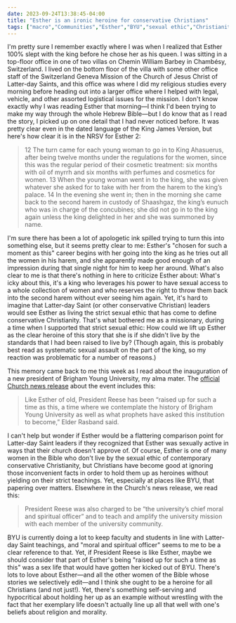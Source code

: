 ```yaml
---
date: 2023-09-24T13:38:45-04:00
title: "Esther is an ironic heroine for conservative Christians"
tags: ["macro","Communities","Esther","BYU","sexual ethic","Christianity","Mormonism"]
---
```

I'm pretty sure I remember exactly where I was when I realized that Esther 100% slept with the king before he chose her as his queen. I was sitting in a top-floor office in one of two villas on Chemin William Barbey in Chambésy, Switzerland. I lived on the bottom floor of the villa with some other office staff of the Switzerland Geneva Mission of the Church of Jesus Christ of Latter-day Saints, and this office was where I did my religious studies every morning before heading out into a larger office where I helped with legal, vehicle, and other assorted logistical issues for the mission. I don't know exactly why I was reading Esther that morning—I think I'd been trying to make my way through the whole Hebrew Bible—but I do know that as I read the story, I picked up on one detail that I had never noticed before. It was pretty clear even in the dated language of the King James Version, but here's how clear it is in the NRSV for Esther 2:

> 12 The turn came for each young woman to go in to King Ahasuerus, after being twelve months under the regulations for the women, since this was the regular period of their cosmetic treatment: six months with oil of myrrh and six months with perfumes and cosmetics for women. 13 When the young woman went in to the king, she was given whatever she asked for to take with her from the harem to the king’s palace. 14 In the evening she went in; then in the morning she came back to the second harem in custody of Shaashgaz, the king’s eunuch who was in charge of the concubines; she did not go in to the king again unless the king delighted in her and she was summoned by name.

I'm sure there has been a lot of apologetic ink spilled trying to turn this into something else, but it seems pretty clear to me: Esther's "chosen for such a moment as this" career begins with her going into the king as he tries out all the women in his harem, and she apparently made good enough of an impression during that single night for him to keep her around. What's also clear to me is that there's nothing in here to criticize Esther about: What's icky about this, it's a king who leverages his power to have sexual access to a whole collection of women and who reserves the right to throw them back into the second harem without ever seeing him again. Yet, it's hard to imagine that Latter-day Saint (or other conservative Christian) leaders would see Esther as living the strict sexual ethic that has come to define conservative Christianity. That's what bothered me as a missionary, during a time when I supported that strict sexual ethic: How could we lift up Esther as the clear heroine of this story that she is if she didn't live by the standards that I had been raised to live by? (Though again, this is probably best read as systematic sexual assault on the part of the king, so my reaction was problematic for a number of reasons.)

This memory came back to me this week as I read about the inauguration of a new president of Brigham Young University, my alma mater. The [official Church news release](https://newsroom.churchofjesuschrist.org/article/church-leaders-inaugurate-shane-reese-as-14th-president-of-byu) about the event includes this:

> Like Esther of old, President Reese has been “raised up for such a time as this, a time where we contemplate the history of Brigham Young University as well as what prophets have asked this institution to become,” Elder Rasband said.

I can't help but wonder if Esther would be a flattering comparison point for Latter-day Saint leaders if they recognized that Esther was sexually active in ways that their church doesn't approve of. Of course, Esther is one of many women in the Bible who don't live by the sexual ethic of contemporary conservative Christianity, but Christians have become good at ignoring those inconvenient facts in order to hold them up as heroines without yielding on their strict teachings. Yet, especially at places like BYU, that papering over matters. Elsewhere in the Church's news release, we read this: 

> President Reese was also charged to be “the university’s chief moral and spiritual officer” and to teach and amplify the university mission with each member of the university community.

BYU is currently doing a lot to keep faculty and students in line with Latter-day Saint teachings, and "moral and spiritual officer" seems to me to be a clear reference to that. Yet, if President Reese is like Esther, maybe we should consider that part of Esther's being "raised up for such a time as this" was a sex life that would have gotten her kicked out of BYU. There's lots to love about Esther—and all the other women of the Bible whose stories we selectively edit—and I think she ought to be a heroine for all Christians (and not just!). Yet, there's something self-serving and hypocritical about holding her up as an example without wrestling with the fact that her exemplary life doesn't actually line up all that well with one's beliefs about religion and morality.